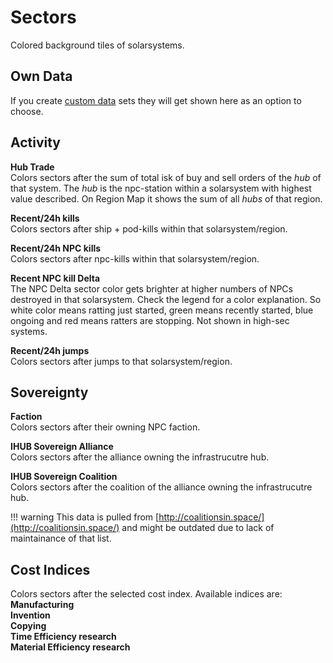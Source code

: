 # Sectors
Colored background tiles of solarsystems.

## Own Data
If you create [custom data](https://eveeyeechoes.readthedocs.io/en/latest/data/database/) sets they will get shown here as an option to choose.

## Activity
**Hub Trade**<br>
Colors sectors after the sum of total isk of buy and sell orders of the *hub* of that system. The *hub* is the npc-station within a solarsystem with highest value described.  On Region Map it shows the sum of all *hubs* of that region.

**Recent/24h kills**<br>
Colors sectors after ship + pod-kills within that solarsystem/region. 

**Recent/24h NPC kills**<br>
Colors sectors after npc-kills within that solarsystem/region. 

**Recent NPC kill Delta**<br>
The NPC Delta sector color gets brighter at higher numbers of NPCs destroyed in that solarsystem. Check the legend for a color explanation. So white color means ratting just started, green means recently started, blue ongoing and red means ratters are stopping.
Not shown in high-sec systems.

**Recent/24h jumps**<br>
Colors sectors after jumps to that solarsystem/region. 

## Sovereignty
**Faction**<br>
Colors sectors after their owning NPC faction.

**IHUB Sovereign Alliance**<br>
Colors sectors after the alliance owning the infrastrucutre hub.

**IHUB Sovereign Coalition**<br>
Colors sectors after the coalition of the alliance owning the infrastrucutre hub.

!!! warning
    This data is pulled from [http://coalitionsin.space/](http://coalitionsin.space/) and might be outdated due to lack of maintainance of that list.

## Cost Indices
Colors sectors after the selected cost index. Available indices are:<br>
**Manufacturing<br>
Invention<br>
Copying<br>
Time Efficiency research<br>
Material Efficiency research**


<!--stackedit_data:
eyJoaXN0b3J5IjpbMTMxMjU1Njk1MCwzMTg2MDM3NjcsMTg2NT
Y2Nzg0MCwtNjMxMTg0NjY3LC0xODA5Nzk3MjkwLDE5MjU4MzQw
NTYsLTg0OTM2MTMyNywtMTA5NDIyNjUyOCwtMTI5ODY2NDA1OS
wtNTY4NTM4MTI5LDcxNDE1ODc0MSwtNjg3OTM3NTAyLDEzMDcx
NzE1MzZdfQ==
-->